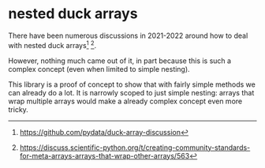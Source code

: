 # nested duck arrays

There have been numerous discussions in 2021-2022 around how to deal with nested duck arrays[^1] [^2].

[^1]: https://github.com/pydata/duck-array-discussion
[^2]: https://discuss.scientific-python.org/t/creating-community-standards-for-meta-arrays-arrays-that-wrap-other-arrays/563

However, nothing much came out of it, in part because this is such a complex concept (even when limited to simple nesting).

This library is a proof of concept to show that with fairly simple methods we can already do a lot. It is narrowly scoped to just simple nesting: arrays that wrap multiple arrays would make a already complex concept even more tricky.
